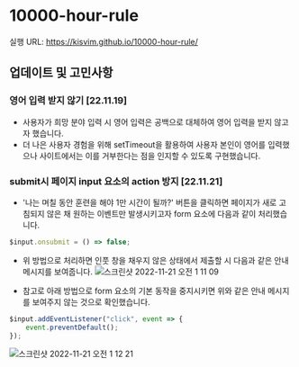 # 10000-hour-rule

실행 URL: https://kisvim.github.io/10000-hour-rule/


## 업데이트 및 고민사항
### 영어 입력 받지 않기 [22.11.19]
* 사용자가 희망 분야 입력 시 영어 입력은 공백으로 대체하여 영어 입력을 받지 않고자 했습니다.
* 더 나은 사용자 경험을 위해 setTimeout을 활용하여 사용자 본인이 영어를 입력했으나 사이트에서는 이를 거부한다는 점을 인지할 수 있도록 구현했습니다.

### submit시 페이지 input 요소의 action 방지 [22.11.21]
* '나는 며칠 동안 훈련을 해야 1만 시간이 될까?' 버튼을 클릭하면 페이지가 새로 고침되지 않은 채 원하는 이벤트만 발생시키고자 form 요소에 다음과 같이 처리했습니다.
```js
$input.onsubmit = () => false;
```
* 위 방법으로 처리하면 인풋 창을 채우지 않은 상태에서 제출할 시 다음과 같은 안내 메시지를 보여줍니다.
![스크린샷 2022-11-21 오전 1 11 09](https://user-images.githubusercontent.com/112453419/202913203-b96c949d-c6e2-48a1-9cb0-cce82ed4e51e.png)

* 참고로 아래 방법으로 form 요소의 기본 동작을 중지시키면 위와 같은 안내 메시지를 보여주지 않는 것으로 확인했습니다.
```js
$input.addEventListener("click", event => {
    event.preventDefault();
});
```
![스크린샷 2022-11-21 오전 1 12 21](https://user-images.githubusercontent.com/112453419/202913364-cd462a3f-4a8b-4b43-bc08-ed991f63b336.png)
